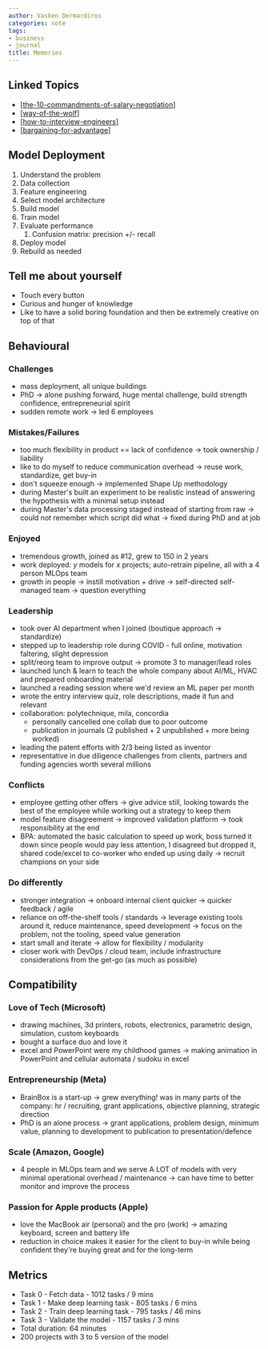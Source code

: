 ```yaml
---
author: Vasken Dermardiros
categories: note
tags:
- business
- journal
title: Memories
---
```


## Linked Topics

+ [[the-10-commandments-of-salary-negotiation]]
+ [[way-of-the-wolf]]
+ [[how-to-interview-engineers]]
+ [[bargaining-for-advantage]]

## Model Deployment

1. Understand the problem
2. Data collection
3. Feature engineering
4. Select model architecture
5. Build model
6. Train model
7. Evaluate performance
   1. Confusion matrix: precision +/- recall
8. Deploy model
9. Rebuild as needed

## Tell me about yourself

+ Touch every button
+ Curious and hunger of knowledge
+ Like to have a solid boring foundation and then be extremely creative on top of that

## Behavioural

### Challenges

+ mass deployment, all unique buildings
+ PhD -> alone pushing forward, huge mental challenge, build strength confidence, entrepreneurial spirit
+ sudden remote work -> led 6 employees

### Mistakes/Failures

+ too much flexibility in product == lack of confidence -> took ownership / liability
+ like to do myself to reduce communication overhead -> reuse work, standardize, get buy-in
+ don't squeeze enough -> implemented Shape Up methodology
+ during Master's built an experiment to be realistic instead of answering the hypothesis with a minimal setup instead
+ during Master's data processing staged instead of starting from raw -> could not remember which script did what -> fixed during PhD and at job

### Enjoyed

+ tremendous growth, joined as #12, grew to 150 in 2 years
+ work deployed: *y* models for *x* projects; auto-retrain pipeline, all with a 4 person MLOps team
+ growth in people -> instill motivation + drive -> self-directed self-managed team -> question everything

### Leadership

+ took over AI department when I joined (boutique approach -> standardize)
+ stepped up to leadership role during COVID - full online, motivation faltering, slight depression
+ split/reorg team to improve output -> promote 3 to manager/lead roles
+ launched lunch & learn to teach the whole company about AI/ML, HVAC and prepared onboarding material
+ launched a reading session where we'd review an ML paper per month
+ wrote the entry interview quiz, role descriptions, made it fun and relevant
+ collaboration: polytechnique, mila, concordia
  + personally cancelled one collab due to poor outcome
  + publication in journals (2 published + 2 unpublished + more being worked)
+ leading the patent efforts with 2/3 being listed as inventor
+ representative in due diligence challenges from clients, partners and funding agencies worth several millions

### Conflicts

+ employee getting other offers -> give advice still, looking towards the best of the employee while working out a strategy to keep them
+ model feature disagreement -> improved validation platform -> took responsibility at the end
+ BPA: automated the basic calculation to speed up work, boss turned it down since people would pay less attention, I disagreed but dropped it, shared code/excel to co-worker who ended up using daily -> recruit champions on your side

### Do differently

+ stronger integration -> onboard internal client quicker -> quicker feedback / agile
+ reliance on off-the-shelf tools / standards -> leverage existing tools around it, reduce maintenance, speed development -> focus on the problem, not the tooling, speed value generation
+ start small and iterate -> allow for flexibility / modularity
+ closer work with DevOps / cloud team, include infrastructure considerations from the get-go (as much as possible)

## Compatibility

### Love of Tech (Microsoft)

+ drawing machines, 3d printers, robots, electronics, parametric design, simulation, custom keyboards
+ bought a surface duo and love it
+ excel and PowerPoint were my childhood games -> making animation in PowerPoint and cellular automata / sudoku in excel

### Entrepreneurship (Meta)

+ BrainBox is a start-up -> grew everything! was in many parts of the company: hr / recruiting, grant applications, objective planning, strategic direction
+ PhD is an alone process -> grant applications, problem design, minimum value, planning to development to publication to presentation/defence

### Scale (Amazon, Google)

+ 4 people in MLOps team and we serve A LOT of models with very minimal operational overhead / maintenance -> can have time to better monitor and improve the process

### Passion for Apple products (Apple)

+ love the MacBook air (personal) and the pro (work) -> amazing keyboard, screen and battery life
+ reduction in choice makes it easier for the client to buy-in while being confident they're buying great and for the long-term

## Metrics

+ Task 0 - Fetch data - 1012 tasks / 9 mins
+ Task 1 - Make deep learning task - 805 tasks / 6 mins
+ Task 2 - Train deep learning task - 795 tasks / 46 mins
+ Task 3 - Validate the model - 1157 tasks / 3 mins
+ Total duration: 64 minutes
+ 200 projects with 3 to 5 version of the model

[the-10-commandments-of-salary-negotiation]: the-10-commandments-of-salary-negotiation.md "The 10 Commandments Of Salary Negotiation"
[way-of-the-wolf]: way-of-the-wolf.md "Way of the Wolf"
[how-to-interview-engineers]: how-to-interview-engineers.md "How To Interview Engineers"
[bargaining-for-advantage]: bargaining-for-advantage.md "Bargaining for Advantage"

[//begin]: # "Autogenerated link references for markdown compatibility"
[the-10-commandments-of-salary-negotiation]: the-10-commandments-of-salary-negotiation.md "The 10 Commandments Of Salary Negotiation"
[way-of-the-wolf]: way-of-the-wolf.md "Way of the Wolf"
[how-to-interview-engineers]: how-to-interview-engineers.md "How To Interview Engineers"
[bargaining-for-advantage]: bargaining-for-advantage.md "Bargaining for Advantage"
[//end]: # "Autogenerated link references"
